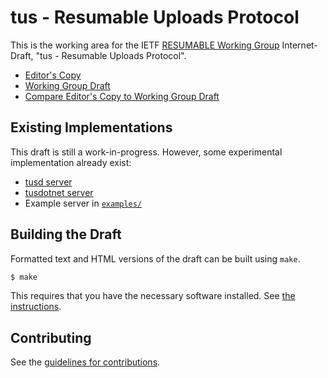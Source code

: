 # tus - Resumable Uploads Protocol

This is the working area for the IETF [RESUMABLE Working Group](https://datatracker.ietf.org/wg/resumable/documents/) Internet-Draft, "tus - Resumable Uploads Protocol".

* [Editor's Copy](https://tus.github.io/tus-v2/#go.draft-ietf-httpbis-resumable-upload.html)
* [Working Group Draft](https://tools.ietf.org/html/draft-ietf-httpbis-resumable-upload)
* [Compare Editor's Copy to Working Group Draft](https://tus.github.io/tus-v2/#go.draft-ietf-httpbis-resumable-upload.diff)

## Existing Implementations

This draft is still a work-in-progress. However, some experimental implementation already exist:

- [tusd server](https://github.com/tus/tusd/pull/568)
- [tusdotnet server](https://github.com/tusdotnet/tusdotnet/tree/POC/tus2)
- Example server in [`examples/`](/examples)

## Building the Draft

Formatted text and HTML versions of the draft can be built using `make`.

```sh
$ make
```

This requires that you have the necessary software installed.  See
[the instructions](https://github.com/martinthomson/i-d-template/blob/master/doc/SETUP.md).


## Contributing

See the
[guidelines for contributions](https://github.com/tus/tus-v2/blob/master/CONTRIBUTING.md).
